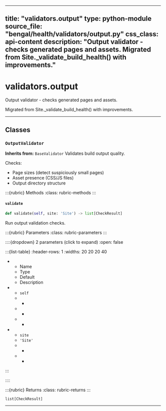 
---
title: "validators.output"
type: python-module
source_file: "bengal/health/validators/output.py"
css_class: api-content
description: "Output validator - checks generated pages and assets.  Migrated from Site._validate_build_health() with improvements."
---

# validators.output

Output validator - checks generated pages and assets.

Migrated from Site._validate_build_health() with improvements.

---

## Classes

### `OutputValidator`

**Inherits from:** `BaseValidator`
Validates build output quality.

Checks:
- Page sizes (detect suspiciously small pages)
- Asset presence (CSS/JS files)
- Output directory structure




:::{rubric} Methods
:class: rubric-methods
:::
#### `validate`
```python
def validate(self, site: 'Site') -> list[CheckResult]
```

Run output validation checks.



:::{rubric} Parameters
:class: rubric-parameters
:::

::::{dropdown} 2 parameters (click to expand)
:open: false

:::{list-table}
:header-rows: 1
:widths: 20 20 20 40

* - Name
  - Type
  - Default
  - Description
* - `self`
  - -
  - -
  - -
* - `site`
  - `'Site'`
  - -
  - -
:::

::::

:::{rubric} Returns
:class: rubric-returns
:::

`list[CheckResult]`




---


